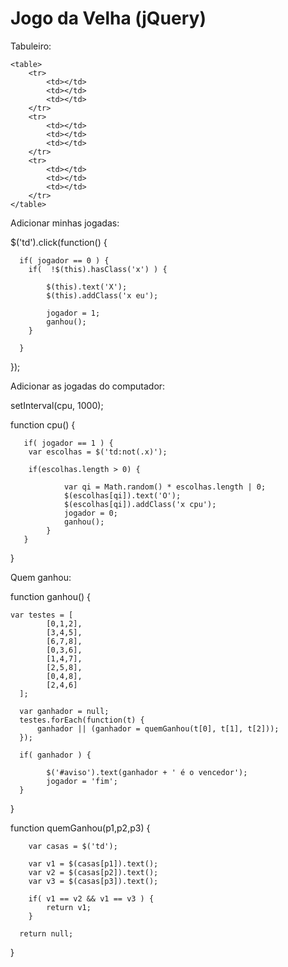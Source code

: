 Jogo da Velha (jQuery)
======================

Tabuleiro:

    <table>
        <tr>
            <td></td>
            <td></td>
            <td></td>
        </tr>
        <tr>
            <td></td>
            <td></td>
            <td></td>
        </tr>
        <tr>
            <td></td>
            <td></td>
            <td></td>
        </tr>
    </table>

Adicionar minhas jogadas:

   $('td').click(function() {
      
      if( jogador == 0 ) {
        if(  !$(this).hasClass('x') ) {

            $(this).text('X');
            $(this).addClass('x eu'); 

            jogador = 1;
            ganhou();
        }
        
      }
   });
   
Adicionar as jogadas do computador:

   setInterval(cpu, 1000);

   function cpu() {
       
       if( jogador == 1 ) {
        var escolhas = $('td:not(.x)');
        
        if(escolhas.length > 0) {
        
                var qi = Math.random() * escolhas.length | 0;
                $(escolhas[qi]).text('O');
                $(escolhas[qi]).addClass('x cpu');
                jogador = 0;
                ganhou();
            }
       }       
   }   
   
Quem ganhou:

   function ganhou() {
       
    var testes = [
            [0,1,2],
            [3,4,5],
            [6,7,8],
            [0,3,6],
            [1,4,7],
            [2,5,8],
            [0,4,8],
            [2,4,6]  
      ];
      
      var ganhador = null; 
      testes.forEach(function(t) {
          ganhador || (ganhador = quemGanhou(t[0], t[1], t[2]));
      });
      
      if( ganhador ) {

            $('#aviso').text(ganhador + ' é o vencedor');
            jogador = 'fim';      
      } 
      
   }
   
   function quemGanhou(p1,p2,p3) {       
        
        var casas = $('td');
        
        var v1 = $(casas[p1]).text();
        var v2 = $(casas[p2]).text();
        var v3 = $(casas[p3]).text();
        
        if( v1 == v2 && v1 == v3 ) {
            return v1;
        }
      
      return null;
   }

